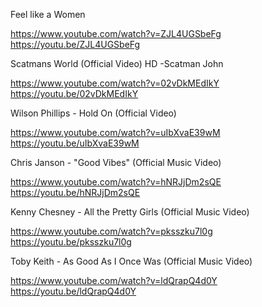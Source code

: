 Feel like a Women

https://www.youtube.com/watch?v=ZJL4UGSbeFg
https://youtu.be/ZJL4UGSbeFg

Scatmans World (Official Video) HD -Scatman John

https://www.youtube.com/watch?v=02vDkMEdIkY
https://youtu.be/02vDkMEdIkY

Wilson Phillips - Hold On (Official Video)

https://www.youtube.com/watch?v=uIbXvaE39wM
https://youtu.be/uIbXvaE39wM

Chris Janson - "Good Vibes" (Official Music Video)

https://www.youtube.com/watch?v=hNRJjDm2sQE
https://youtu.be/hNRJjDm2sQE

Kenny Chesney - All the Pretty Girls (Official Music Video)

https://www.youtube.com/watch?v=pksszku7l0g
https://youtu.be/pksszku7l0g

Toby Keith - As Good As I Once Was (Official Music Video)

https://www.youtube.com/watch?v=ldQrapQ4d0Y
https://youtu.be/ldQrapQ4d0Y
